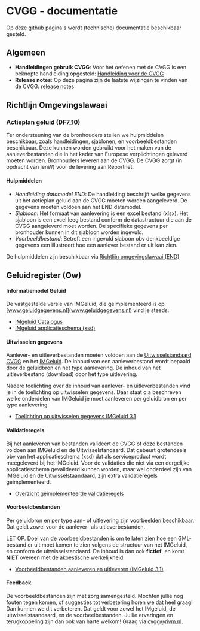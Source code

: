 # CVGG - documentatie
Op deze github pagina's wordt (technische) documentatie beschikbaar gesteld.

## Algemeen 
- **Handleidingen gebruik CVGG**: Voor het oefenen met de CVGG is een beknopte handleiding opgesteld: [Handleiding voor de CVGG](https://www.rivm.nl/cvgg/hoofdmenu-cvgg/handleiding)
- **Release notes**: Op deze pagina zijn de laatste wijzingen te vinden van de CVGG: [release notes](https://github.com/rivm-syso/CVGG/blob/main/releasenotes/releasenotes.md)

## Richtlijn Omgevingslawaai

### Actieplan geluid (DF7_10)
Ter ondersteuning van de bronhouders stellen we hulpmiddelen beschikbaar, zoals handleidingen, sjablonen, en voorbeeldbestanden beschikbaar. Deze kunnen worden gebruikt voor het maken van de aanleverbestanden die in het kader van Europese verplichtingen geleverd moeten worden. Bronhouders leveren aan de CVGG. De CVGG zorgt (in opdracht van IenW) voor de levering aan Reportnet. 

#### Hulpmiddelen
- *Handleiding datamodel END*: De handleiding beschrijft welke gegevens uit het actieplan geluid aan de CVGG moeten worden aangeleverd. De gegevens moeten voldoen aan het END datamodel.
- *Sjabloon*: Het formaat van aanlevering is een excel bestand (xlsx). Het sjabloon is een excel leeg  bestand conform de datastructuur die aan de CVGG aangeleverd moet worden. De specifieke gegevens per bronhouder kunnen in dit sjabloon worden ingevuld. 
- *Voorbeeldbestand*: Betreft een ingevuld sjaboon obv denkbeeldige gegevens een illustreert hoe een aanlever bestand er uit kan zien.

De hulpmiddelen zijn beschikbaar via [Richtlijn omgevingslawaai (END)](http://https://www.rivm.nl/cvgg/richtlijn-omgevingslawaai "Richtlijn omgevingslawaai (END)")


## Geluidregister (Ow) 

#### Informatiemodel Geluid
De vastgestelde versie van IMGeluid, die geimplementeerd is op [www.geluidgegevens.nl](www.geluidgegevens.nl) vind je steeds:
- [IMgeluid Catalogus](https://docs.geostandaarden.nl/cvgg/img/ "IMgeluid Catalogus")
- [IMgeluid applicatieschema (xsd)](https://register.geostandaarden.nl/?url=img/index.html "IMgeluid applicatieschema (xsd)")

#### Uitwisselen gegevens
Aanlever- en uitleverbestanden moeten voldoen aan de [Uitwisselstandaard CVGG](https://github.com/rivm-syso/CVGG/blob/main/documenten/Uitwisselstandaard%20Centrale%20Voorziening%20Geluidgegevens%200.6.pdf "[Uitwisselstandaard CVGG]") en het [IMGeluid](https://docs.geostandaarden.nl/cvgg/img/ "IMGeluid"). De inhoud van een aanleverbestand wordt bepaald door de geluidbron en het type aanlevering. De inhoud van het uitleverbestand (download) door het type uitlevering. 

Nadere toelichting over de inhoud van aanlever- en uitleverbestanden vind je in de toelichting op uitwisselen gegevens. Daar staat o.a beschreven welke onderdelen van IMGeluid je moet aanleveren per geluidbron en per type aanlevering.

- [Toelichting op uitwisselen gegevens IMGeluid 3.1](https://github.com/rivm-syso/CVGG/blob/main/documenten/Toelichting%20op%20uitwisseling%20gegevens%20v0.5.pdf "Toelichting op uitwisselen gegevens")

#### Validatieregels
Bij het aanleveren van bestanden valideert de CVGG of deze bestanden voldoen aan IMGeluid en de Uitwisselstandaard. Dat gebeurt grotendeels obv van het applicatieschema (xsd) dat als serviceproduct wordt meegeleverd bij het IMGeluid. Voor de validaties die niet via een dergelijke applicatieschema gevalideerd kunnen worden, maar wel onderdeel zijn van IMGeluid en de Uitwisselstaandaard, zijn extra validatieregels geimplementeerd. 
-  [Overzicht geimplementeerde validatieregels](https://github.com/rivm-syso/CVGG/tree/main/validatieregels)

#### Voorbeeldbestanden
Per geluidbron en per type aan- of uitlevering zijn voorbeelden beschikbaar. Dat geldt zowel voor de aanlever- als uitleverbestanden. 

LET OP. Doel van de voorbeeldbestanden is om te laten zien hoe een GML-bestand er uit moet komen te zien volgens de structuur van het IMGeluid, en conform de uitwisselstandaard. De inhoud is dan ook **fictief**, en komt **NIET** overeen met de akoestische werkelijkheid.

- [Voorbeeldbestanden aanleveren en uitleveren (IMGeluid 3.1)](https://github.com/rivm-syso/CVGG/tree/main/voorbeeldbestanden/IMgeluid%203.1 "Voorbeeldbestanden aanleveren (IMGeluid 3.1)")

#### Feedback
De voorbeeldbestanden zijn met zorg samengesteld. Mochten jullie nog fouten tegen komen, of suggesties tot verbetering horen we dat heel graag! Dan kunnen we dit verbeteren. Dat geldt voor zowel het IMgeluid, de uitwisselstaandaard, en de voorbeelbestanden. Jullie ervaringen en terugkoppeling zijn dan ook van harte welkom! Graag via cvgg@rivm.nl.
